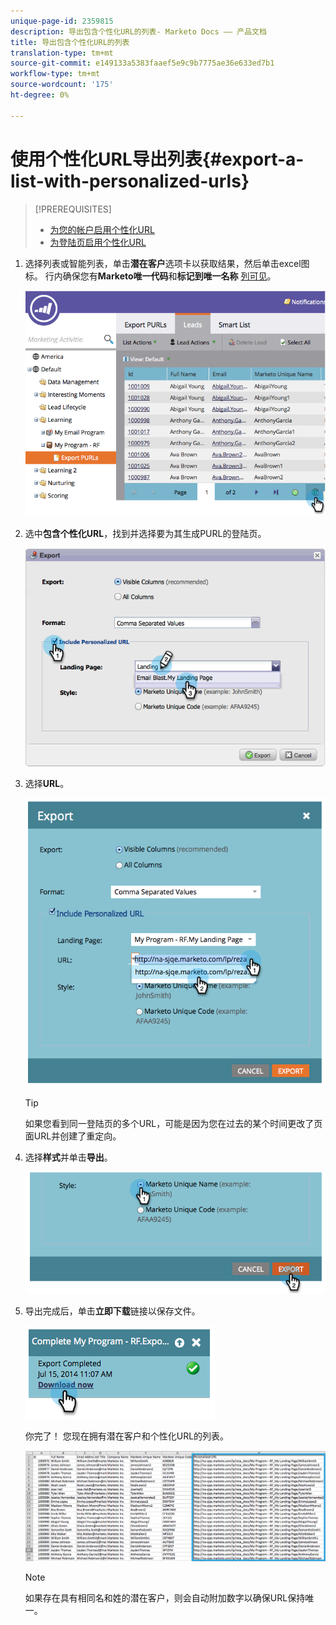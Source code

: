 ```yaml
---
unique-page-id: 2359815
description: 导出包含个性化URL的列表- Marketo Docs —— 产品文档
title: 导出包含个性化URL的列表
translation-type: tm+mt
source-git-commit: e149133a5383faaef5e9c9b7775ae36e633ed7b1
workflow-type: tm+mt
source-wordcount: '175'
ht-degree: 0%

---
```



# 使用个性化URL导出列表{#export-a-list-with-personalized-urls}

>[!PREREQUISITES]
>
>* [为您的帐户启用个性化URL](enable-personalized-urls-for-your-account.md)
>* [为登陆页启用个性化URL](enable-personalized-urls-for-a-landing-page.md)

>



1. 选择列表或智能列表，单击&#x200B;**潜在客户**&#x200B;选项卡以获取结果，然后单击excel图标。 行内确保您有**Marketo唯一代码**和&#x200B;**标记到唯一名称** [列可见](../../../../product-docs/core-marketo-concepts/smart-lists-and-static-lists/using-smart-lists/create-and-change-views-for-lists-and-smart-list.md)。

   ![](assets/image2014-9-25-11-3a10-3a43.png)

1. 选中&#x200B;**包含个性化URL**，找到并选择要为其生成PURL的登陆页。

   ![](assets/image2014-9-18-13-3a36-3a42.png)

1. 选择&#x200B;**URL**。

   ![](assets/image2014-9-18-13-3a36-3a53.png)

   >[!TIP]
   >
   >如果您看到同一登陆页的多个URL，可能是因为您在过去的某个时间更改了页面URL并创建了重定向。

1. 选择&#x200B;**样式**&#x200B;并单击&#x200B;**导出**。

   ![](assets/image2014-9-18-13-3a37-3a6.png)

1. 导出完成后，单击&#x200B;**立即下载**&#x200B;链接以保存文件。

   ![](assets/image2014-9-18-13-3a37-3a27.png)

   你完了！ 您现在拥有潜在客户和个性化URL的列表。

   ![](assets/image2014-9-18-13-3a37-3a36.png)

   >[!NOTE]
   >
   >如果存在具有相同名和姓的潜在客户，则会自动附加数字以确保URL保持唯一。

